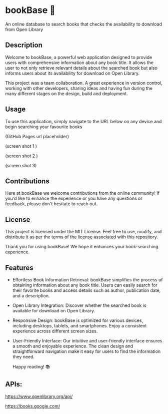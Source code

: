 
# bookBase 📕


An online database to search books that checks the availability to download from Open Library



## Description


Welcome to bookBase, a powerful web application designed to provide users with comprehensive information about any book title. 
It allows the user to not only retrieve relevant details about the searched book but also informs users about its availability for download on Open Library.

This project was a team collaboration.
 A great experience in version control, working with other developers, sharing ideas and having fun during the many different stages on the design, build and deployment.

## Usage

To use this application, simply navigate to the URL below on any device and begin searching your favourite books 

(GitHub Pages url placeholder)

(screen shot 1 )

(screen shot 2 )

(screen shot 3)


## Contributions

Here at bookBase we welcome contributions from the online community! 
If you'd like to enhance the experience or you have any questions or feedback, please don't hesitate to reach out.



## License

This project is licensed under the MIT License. Feel free to use, modify, and distribute it as per the terms of the license associated with this repository.

Thank you for using bookBase! We hope it enhances your book-searching experience. 


## Features 

 - Effortless Book Information Retrieval: bookBase simplifies the process of obtaining information about any book title.
  Users can easily search for their favorite books and access details such as author, publication date, and a description.

 - Open Library Integration: Discover whether the searched book is available for download on Open Library.
 
 - Responsive Design: bookBase is optimized for various devices, including desktops, tablets, and smartphones. 
 Enjoy a consistent experience across different screen sizes.

 - User-Friendly Interface: Our intuitive and user-friendly interface ensures a smooth and enjoyable experience. 
 The clean design and straightforward navigation make it easy for users to find the information they need.

    Happy reading! 📚  




## APIs: 

https://www.openlibrary.org/api/

 https://books.google.com/
